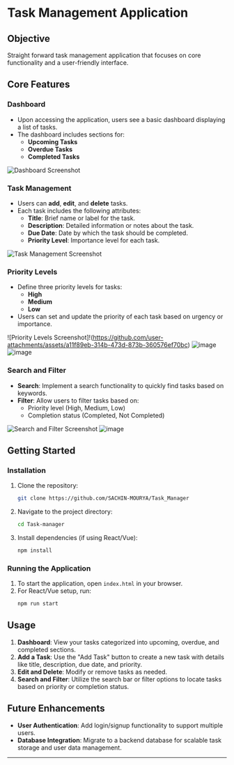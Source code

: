 
# Task Management Application

## Objective

Straight forward task management application that focuses on core functionality and a user-friendly interface.

## Core Features

### Dashboard
- Upon accessing the application, users see a basic dashboard displaying a list of tasks.
- The dashboard includes sections for:
  - **Upcoming Tasks**
  - **Overdue Tasks**
  - **Completed Tasks**

![Dashboard Screenshot](https://github.com/user-attachments/assets/cd80fb1f-f9a1-4855-96f9-d8aa30b296eb)

### Task Management
- Users can **add**, **edit**, and **delete** tasks.
- Each task includes the following attributes:
  - **Title**: Brief name or label for the task.
  - **Description**: Detailed information or notes about the task.
  - **Due Date**: Date by which the task should be completed.
  - **Priority Level**: Importance level for each task.

![Task Management Screenshot](https://github.com/user-attachments/assets/7e8c1fee-5064-4366-86f3-237dcbcd503a)
### Priority Levels
- Define three priority levels for tasks:
  - **High**
  - **Medium**
  - **Low**
- Users can set and update the priority of each task based on urgency or importance.

![Priority Levels Screenshot]!(https://github.com/user-attachments/assets/a11f89eb-314b-473d-873b-360576ef70bc)
![image](https://github.com/user-attachments/assets/2fcf610b-d0f2-41e6-a6ae-5edae5fa2a45)
![image](https://github.com/user-attachments/assets/c71411ce-9bbe-4eeb-8124-df8ddc927312)
### Search and Filter
- **Search**: Implement a search functionality to quickly find tasks based on keywords.
- **Filter**: Allow users to filter tasks based on:
  - Priority level (High, Medium, Low)
  - Completion status (Completed, Not Completed)

![Search and Filter Screenshot](https://github.com/user-attachments/assets/1348b214-1392-4842-b93f-2254acd2d9c0)
![image](https://github.com/user-attachments/assets/7f7a96d3-8657-4b93-9550-fa76149aee9b)

## Getting Started

### Installation
1. Clone the repository:
   ```bash
   git clone https://github.com/SACHIN-MOURYA/Task_Manager
   ```
2. Navigate to the project directory:
   ```bash
   cd Task-manager
   ```
3. Install dependencies (if using React/Vue):
   ```bash
   npm install
   ```

### Running the Application
1. To start the application, open `index.html` in your browser.
2. For React/Vue setup, run:
   ```bash
   npm run start
   ```

## Usage

1. **Dashboard**: View your tasks categorized into upcoming, overdue, and completed sections.
2. **Add a Task**: Use the "Add Task" button to create a new task with details like title, description, due date, and priority.
3. **Edit and Delete**: Modify or remove tasks as needed.
4. **Search and Filter**: Utilize the search bar or filter options to locate tasks based on priority or completion status.

## Future Enhancements

- **User Authentication**: Add login/signup functionality to support multiple users.
- **Database Integration**: Migrate to a backend database for scalable task storage and user data management.


---


